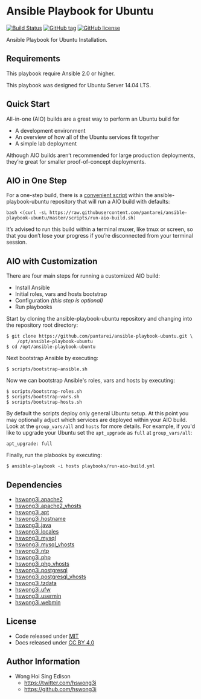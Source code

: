 Ansible Playbook for Ubuntu
===========================

[![Build Status](https://travis-ci.org/pantarei/ansible-playbook-ubuntu.svg?branch=master)](https://travis-ci.org/pantarei/ansible-playbook-ubuntu)
[![GitHub tag](https://img.shields.io/github/tag/pantarei/ansible-playbook-ubuntu.svg)](https://github.com/pantarei/ansible-playbook-ubuntu)
[![GitHub license](https://img.shields.io/github/license/pantarei/ansible-playbook-ubuntu.svg)](https://github.com/pantarei/ansible-playbook-ubuntu/blob/master/LICENSE)

Ansible Playbook for Ubuntu Installation.

Requirements
------------

This playbook require Ansible 2.0 or higher.

This playbook was designed for Ubuntu Server 14.04 LTS.

Quick Start
-----------

All-in-one (AIO) builds are a great way to perform an Ubuntu build for

-   A development environment
-   An overview of how all of the Ubuntu services fit together
-   A simple lab deployment

Although AIO builds aren’t recommended for large production deployments,
they’re great for smaller proof-of-concept deployments.

AIO in One Step
---------------

For a one-step build, there is a [convenient
script](https://raw.githubusercontent.com/pantarei/ansible-playbook-ubuntu/master/scripts/run-aio-build.sh)
within the ansible-playbook-ubuntu repository that will run a AIO build
with defaults:

    bash <(curl -sL https://raw.githubusercontent.com/pantarei/ansible-playbook-ubuntu/master/scripts/run-aio-build.sh)

It’s advised to run this build within a terminal muxer, like tmux or
screen, so that you don’t lose your progress if you’re disconnected from
your terminal session.

AIO with Customization
----------------------

There are four main steps for running a customized AIO build:

-   Install Ansible
-   Initial roles, vars and hosts bootstrap
-   Configuration *(this step is optional)*
-   Run playbooks

Start by cloning the ansible-playbook-ubuntu repository and changing
into the repository root directory:

    $ git clone https://github.com/pantarei/ansible-playbook-ubuntu.git \
        /opt/ansible-playbook-ubuntu
    $ cd /opt/ansible-playbook-ubuntu

Next bootstrap Ansible by executing:

    $ scripts/bootstrap-ansible.sh

Now we can bootstrap Ansible's roles, vars and hosts by executing:

    $ scripts/bootstrap-roles.sh
    $ scripts/bootstrap-vars.sh
    $ scripts/bootstrap-hosts.sh

By default the scripts deploy only general Ubuntu setup. At this point
you may optionally adjuct which services are deployed within your AIO
build. Look at the `group_vars/all` and `hosts` for more details. For
example, if you'd like to upgrade your Ubuntu set the `apt_upgrade`
as `full` at `group_vars/all`:

    apt_upgrade: full

Finally, run the plabooks by executing:

    $ ansible-playbook -i hosts playbooks/run-aio-build.yml

Dependencies
------------

-   [hswong3i.apache2](https://github.com/pantarei/ansible-role-apache2)
-   [hswong3i.apache2\_vhosts](https://github.com/pantarei/ansible-role-apache2-vhosts)
-   [hswong3i.apt](https://github.com/pantarei/ansible-role-apt)
-   [hswong3i.hostname](https://github.com/pantarei/ansible-role-hostname)
-   [hswong3i.java](https://github.com/pantarei/ansible-role-java)
-   [hswong3i.locales](https://github.com/pantarei/ansible-role-locales)
-   [hswong3i.mysql](https://github.com/pantarei/ansible-role-mysql)
-   [hswong3i.mysql\_vhosts](https://github.com/pantarei/ansible-role-mysql-vhosts)
-   [hswong3i.ntp](https://github.com/pantarei/ansible-role-ntp)
-   [hswong3i.php](https://github.com/pantarei/ansible-role-php)
-   [hswong3i.php\_vhosts](https://github.com/pantarei/ansible-role-php-vhosts)
-   [hswong3i.postgresql](https://github.com/pantarei/ansible-role-postgresql)
-   [hswong3i.postgresql_vhosts](https://github.com/pantarei/ansible-role-postgresql-vhosts)
-   [hswong3i.tzdata](https://github.com/pantarei/ansible-role-tzdata)
-   [hswong3i.ufw](https://github.com/pantarei/ansible-role-ufw)
-   [hswong3i.usermin](https://github.com/pantarei/ansible-role-usermin)
-   [hswong3i.webmin](https://github.com/pantarei/ansible-role-webmin)

License
-------

-   Code released under [MIT](https://github.com/hswong3i/ansible-playbook-ubuntu/blob/master/LICENSE)
-   Docs released under [CC BY 4.0](http://creativecommons.org/licenses/by/4.0/)

Author Information
------------------

-   Wong Hoi Sing Edison
    -   <https://twitter.com/hswong3i>
    -   <https://github.com/hswong3i>

